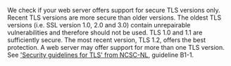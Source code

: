 We check if your web server offers support for secure TLS versions only. Recent TLS versions are more secure than older versions. The oldest TLS versions (i.e. SSL version 1.0, 2.0 and 3.0) contain unrepairable vulnerabilities and therefore should not be used. TLS 1.0 and 1.1 are sufficiently secure. The most recent version, TLS 1.2, offers the best protection. A web server may offer support for more than one TLS version. See ['Security guidelines for TLS' from NCSC-NL](https://www.ncsc.nl/actueel/whitepapers/ict-beveiligingsrichtlijnen-voor-transport-layer-security-tls.html), guideline B1-1.

